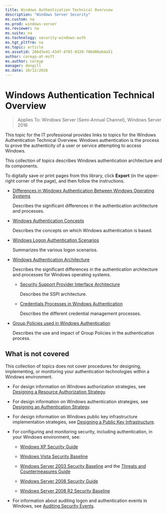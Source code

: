```yaml
---
title: Windows Authentication Technical Overview
description: "Windows Server Security"
ms.custom: na
ms.prod: windows-server
ms.reviewer: na
ms.suite: na
ms.technology: security-windows-auth
ms.tgt_pltfrm: na
ms.topic: article
ms.assetid: 286d3e41-434f-4703-9320-706d06ebda51
author: coreyp-at-msft
ms.author: coreyp
manager: dongill
ms.date: 10/12/2016
---
```

# Windows Authentication Technical Overview

>Applies To: Windows Server (Semi-Annual Channel), Windows Server 2016

This topic for the IT professional provides links to topics for the Windows Authentication Technical Overview. Windows authentication is the process to prove the authenticity of a user or service attempting to access Windows.

This collection of topics describes Windows authentication architecture and its components.

To digitally save or print pages from this library, click **Export** (in the upper-right corner of the page), and then follow the instructions.

-   [Differences in Windows Authentication Between Windows Operating Systems](https://technet.microsoft.com/library/dn169017.aspx)

    Describes the significant differences in the authentication architecture and processes.

-   [Windows Authentication Concepts](https://technet.microsoft.com/library/dn169018.aspx)

    Describes the concepts on which Windows authentication is based.

-   [Windows Logon Authentication Scenarios](https://technet.microsoft.com/library/dn169020.aspx)

    Summarizes the various logon scenarios.

-   [Windows Authentication Architecture](https://technet.microsoft.com/library/dn169024.aspx)

    Describes the significant differences in the authentication architecture and processes for Windows operating systems.

    -   [Security Support Provider Interface Architecture](https://technet.microsoft.com/library/dn169026.aspx)

        Describes the SSPI architecture.

    -   [Credentials Processes in Windows Authentication](https://technet.microsoft.com/library/dn169014.aspx)

        Describes the different credential management processes.

-   [Group Policies used in Windows Authentication](https://technet.microsoft.com/library/dn169021.aspx)

    Describes the use and impact of Group Policies in the authentication process.

## What is not covered
This collection of topics does not cover procedures for designing, implementing, or monitoring your authentication technologies within a Windows environment.

-   For design information on Windows authorization strategies, see [Designing a Resource Authorization Strategy](https://technet.microsoft.com/library/cc783368.aspx).

-   For design information on Windows authentication strategies, see [Designing an Authentication Strategy](https://technet.microsoft.com/library/cc758124.aspx).

-   For design information on Windows public key infrastructure implementation strategies, see [Designing a Public Key Infrastructure](https://technet.microsoft.com/library/cc773138.aspx).

-   For configuring and monitoring security, including authentication, in your Windows environment, see:

    -   [Windows XP Security Guide](https://www.microsoft.com/download/details.aspx?id=962)

    -   [Windows Vista Security Baseline](https://technet.microsoft.com/library/dd450978.aspx)

    -   [Windows Server 2003 Security Baseline](https://technet.microsoft.com/library/cc163140.aspx) and the [Threats and Countermeasures Guide](https://technet.microsoft.com/library/dd162275.aspx)

    -   [Windows Server 2008 Security Guide](https://www.microsoft.com/download/details.aspx?id=17606)

    -   [Windows Server 2008 R2 Security Baseline](https://technet.microsoft.com/library/gg236605.aspx)

-   For information about auditing logon and authentication events in Windows, see [Auditing Security Events](https://technet.microsoft.com/library/cc776394.aspx).



